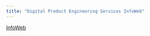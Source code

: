 ```yaml
---
title: "Digital Product Engineering Services InfoWeb"
---
```


[InfoWeb](https://infowebtechnologies.vercel.app)